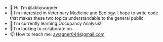 - 👋 Hi, I’m @abbywagner
- 👀 I’m interested in Veterinary Medicine and Ecology. I hope to write code that makes these two topics understandable to the general public.
- 🌱 I’m currently learning Occupancy Analysis!
- 💞️ I’m looking to collaborate on ...
- 📫 How to reach me: awagner044@gmail.com

<!---
abbywagner/abbywagner is a ✨ special ✨ repository because its `README.md` (this file) appears on your GitHub profile.
You can click the Preview link to take a look at your changes.
--->

